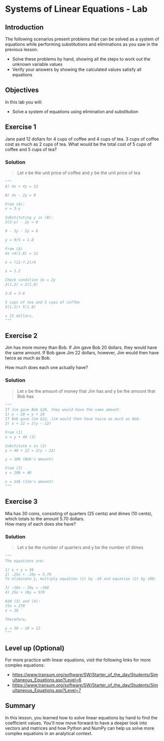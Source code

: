 
# Systems of Linear Equations - Lab

## Introduction
The following scenarios present problems that can be solved as a system of equations while performing substitutions and eliminations as you saw in the previous lesson.

* Solve these problems by hand, showing all the steps to work out the unknown variable values 
* Verify your answers by showing the calculated values satisfy all equations

## Objectives

In this lab you will: 

- Solve a system of equations using elimination and substitution

## Exercise 1
Jane paid 12 dollars for 4 cups of coffee and 4 cups of tea. 3 cups of coffee cost as much as 2 cups of tea. What would be the total cost of 5 cups of coffee and 5 cups of tea?

### Solution

> Let $x$ be the unit price of coffee and $y$ be the unit price of tea


```python
"""
A) 4x + 4y = 12

B) 3x - 2y = 0 

From (A):
x = 3-y

Substituting y in (B):
3(3-y) - 2y = 0

9 - 3y - 2y = 6

y = 9/5 = 1.8

From (A)
4x +4(1.8) = 12

x = (12-7.2)/4

x = 1.2

Check condition 3x = 2y
3(1.2) = 2(1.8)

3.6 = 3.6

5 cups of tea and 5 cups of coffee
5(1.2)+ 5(1.8)

= 15 dollars.
"""
```

## Exercise 2

Jim has more money than Bob. If Jim gave Bob 20 dollars, they would have the same amount. If Bob gave Jim 22 dollars, however, Jim would then have twice as much as Bob. 

How much does each one actually have?

### Solution
> Let x be the amount of money that Jim has and y be the amount that Bob has 


```python
"""
If Jim gave Bob $20, they would have the same amount.
1) x − 20 = y + 20
If Bob gave Jim $22, Jim would then have twice as much as Bob.
2) x + 22 = 2(y − 22)

From (1)
x = y + 40 (3)

Substitute x in (2)
y + 40 + 22 = 2(y − 22)

y = 106 (Bob's amount)

From (3)
x = 106 + 40

x = 146 (Jim's amount)
"""
```

## Exercise 3

Mia has 30 coins, consisting of quarters (25 cents) and dimes (10 cents), which totals to the amount 5.70 dollars.  
How many of each does she have?

### Solution

> Let x be the number of quarters and y be the number of dimes 


```python
"""
The equations are:

1) x + y = 30
2) .25x + .10y = 5.70
To eliminate y, multiply equation (1) by −10 and equation (2) by 100:

3) −10x − 10y = −300
4) 25x + 10y = 570

Add (3) and (4):
15x = 270
x = 18

Therefore,

y = 30 − 18 = 12
"""
```

## Level up (Optional)
For more practice with linear equations, visit the following links for more complex equations:

* https://www.transum.org/software/SW/Starter_of_the_day/Students/Simultaneous_Equations.asp?Level=6
* https://www.transum.org/software/SW/Starter_of_the_day/Students/Simultaneous_Equations.asp?Level=7

## Summary

In this lesson, you learned how to solve linear equations by hand to find the coefficient values. You'll now move forward to have a deeper look into vectors and matrices and how Python and NumPy can help us solve more complex equations in an analytical context. 
